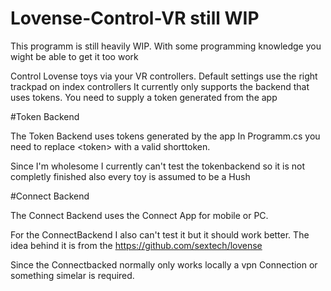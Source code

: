 # Lovense-Control-VR still WIP

This programm is still heavily WIP. With some programming knowledge you wight be able to get it too work

Control Lovense toys via your VR controllers.
Default settings use the right trackpad on index controllers
It currently only supports the backend that uses tokens. You need to supply a token generated from the app

#Token Backend

The Token Backend uses tokens generated by the app 
In Programm.cs you need to replace \<token> with a valid shorttoken.

Since I'm wholesome I currently can't test the tokenbackend so it is not completly finished also every toy is assumed to be a Hush

#Connect Backend

The Connect Backend uses the Connect App for mobile or PC.

For the ConnectBackend I also can't test it but it should work better. The idea behind it is from the https://github.com/sextech/lovense

Since the Connectbacked normally only works locally a vpn Connection or something simelar is required.